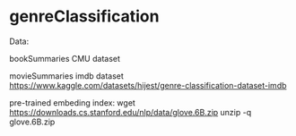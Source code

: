 # genreClassification

Data:

bookSummaries
    CMU dataset

movieSummaries
    imdb dataset
    https://www.kaggle.com/datasets/hijest/genre-classification-dataset-imdb

pre-trained embeding index:
    wget https://downloads.cs.stanford.edu/nlp/data/glove.6B.zip
    unzip -q glove.6B.zip
